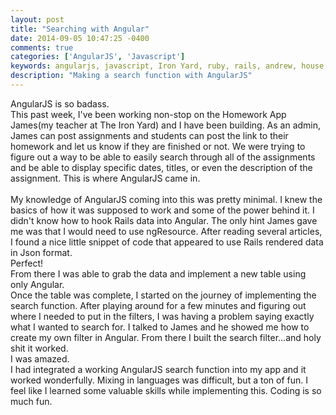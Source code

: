 ```yaml
---
layout: post
title: "Searching with Angular"
date: 2014-09-05 10:47:25 -0400
comments: true
categories: ['AngularJS', 'Javascript']
keywords: angularjs, javascript, Iron Yard, ruby, rails, andrew, house, junior, rails, developer, engineer, dev
description: "Making a search function with AngularJS"
---
```

AngularJS is so badass.<br>
This past week, I've been working non-stop on the Homework App
James(my teacher at The Iron Yard) and I have been building.
As an admin, James can post assignments and students can post
the link to their homework and let us know if they are finished or not.
We were trying to figure out a way to be able to easily search through
all of the assignments and be able to display specific dates, titles, or
even the description of the assignment.
This is where AngularJS came in.<br><br>
My knowledge of AngularJS coming into this was pretty minimal.
I knew the basics of how it was supposed to work and some of the power
behind it.
I didn't know how to hook Rails data into Angular.
The only hint James gave me was that I would need to use ngResource.
After reading several articles, I found a nice little snippet of code
that appeared to use Rails rendered data in Json format.<br>
Perfect!<br>
From there I was able to grab the data and implement a new table using
only Angular.<br>
Once the table was complete, I started on the journey of implementing
the search function.
After playing around for a few minutes and figuring out where I needed
to put in the filters, I was having a problem saying exactly what
I wanted to search for.
I talked to James and he showed me how to create my own filter in Angular.
From there I built the search filter...and holy shit it worked.<br>
I was amazed.<br>
I had integrated a working AngularJS search function into my app and
it worked wonderfully.
Mixing in languages was difficult, but a ton of fun.
I feel like I learned some valuable skills while implementing this.
Coding is so much fun.
